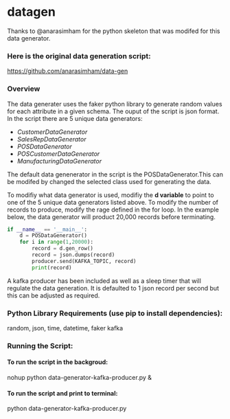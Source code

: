 # datagen

Thanks to @anarasimham for the python skeleton that was modifed for this data generator. 

### Here is the original data generation script:
https://github.com/anarasimham/data-gen

### Overview

The data generater uses the faker python library to generate random values for each attribute in a given schema. The ouput of the script is json format. In the script there are 5 unique data generators:

- *CustomerDataGenerator*
- *SalesRepDataGenerator*
- *POSDataGenerator*
- *POSCustomerDataGenerator*
- *ManufacturingDataGenerator*

The default data genenerator in the script is the POSDataGenerator.This can be modifed by changed the selected class used for generating the data. 

To modifiy what data generator is used, modifiy the **d variable**  to point to one of the 5 unique data generators listed above. To modify the number of records to produce, modify the rage defined in the for loop. In the example below, the data generator will product 20,000 records before terminating. 
```python
if __name__ == '__main__':
    d = POSDataGenerator()
    for i in range(1,20000):
        record = d.gen_row()
        record = json.dumps(record)
        producer.send(KAFKA_TOPIC, record)
        print(record)
```
A kafka producer has been included as well as a sleep timer that will regulate the data generation. It is defaulted to 1 json record per second but this can be adjusted as required. 

### Python Library Requirements (use pip to install dependencies):
random, json, time, datetime, faker kafka

### Running the Script:

#### To run the script in the backgroud:
nohup python data-generator-kafka-producer.py &

#### To run the script and print to terminal:
python data-generator-kafka-producer.py
